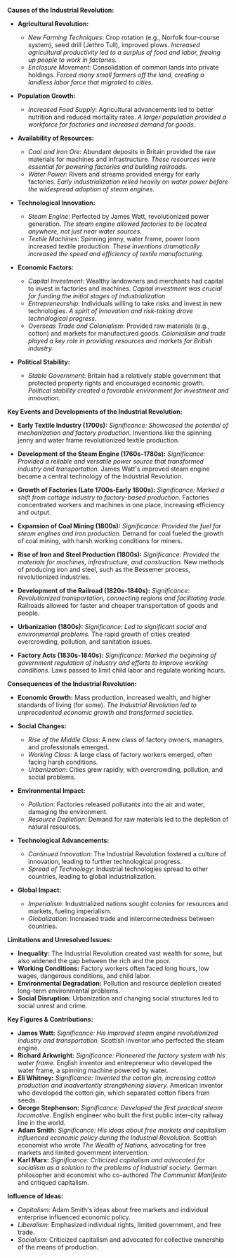 
**Causes of the Industrial Revolution:**

*   **Agricultural Revolution:**
    *   *New Farming Techniques*: Crop rotation (e.g., Norfolk four-course system), seed drill (Jethro Tull), improved plows.  *Increased agricultural productivity led to a surplus of food and labor, freeing up people to work in factories.*
    *   *Enclosure Movement*: Consolidation of common lands into private holdings. *Forced many small farmers off the land, creating a landless labor force that migrated to cities.*

*   **Population Growth:**
    *   *Increased Food Supply*: Agricultural advancements led to better nutrition and reduced mortality rates. *A larger population provided a workforce for factories and increased demand for goods.*

*   **Availability of Resources:**
    *   *Coal and Iron Ore*: Abundant deposits in Britain provided the raw materials for machines and infrastructure. *These resources were essential for powering factories and building railroads.*
    *   *Water Power*: Rivers and streams provided energy for early factories. *Early industrialization relied heavily on water power before the widespread adoption of steam engines.*

*   **Technological Innovation:**
    *   *Steam Engine*: Perfected by James Watt, revolutionized power generation. *The steam engine allowed factories to be located anywhere, not just near water sources.*
    *   *Textile Machines*: Spinning jenny, water frame, power loom increased textile production. *These inventions dramatically increased the speed and efficiency of textile manufacturing.*

*   **Economic Factors:**
    *   *Capital Investment*: Wealthy landowners and merchants had capital to invest in factories and machines. *Capital investment was crucial for funding the initial stages of industrialization.*
    *   *Entrepreneurship*: Individuals willing to take risks and invest in new technologies. *A spirit of innovation and risk-taking drove technological progress.*
    *   *Overseas Trade and Colonialism*: Provided raw materials (e.g., cotton) and markets for manufactured goods. *Colonialism and trade played a key role in providing resources and markets for British industry.*

*   **Political Stability:**
    *   *Stable Government*: Britain had a relatively stable government that protected property rights and encouraged economic growth. *Political stability created a favorable environment for investment and innovation.*

**Key Events and Developments of the Industrial Revolution:**

*   **Early Textile Industry (1700s):** *Significance: Showcased the potential of mechanization and factory production.* Inventions like the spinning jenny and water frame revolutionized textile production.

*   **Development of the Steam Engine (1760s-1780s):** *Significance: Provided a reliable and versatile power source that transformed industry and transportation.* James Watt's improved steam engine became a central technology of the Industrial Revolution.

*   **Growth of Factories (Late 1700s-Early 1800s):** *Significance: Marked a shift from cottage industry to factory-based production.* Factories concentrated workers and machines in one place, increasing efficiency and output.

*   **Expansion of Coal Mining (1800s):** *Significance: Provided the fuel for steam engines and iron production.* Demand for coal fueled the growth of coal mining, with harsh working conditions for miners.

*   **Rise of Iron and Steel Production (1800s):** *Significance: Provided the materials for machines, infrastructure, and construction.* New methods of producing iron and steel, such as the Bessemer process, revolutionized industries.

*   **Development of the Railroad (1820s-1840s):** *Significance: Revolutionized transportation, connecting regions and facilitating trade.* Railroads allowed for faster and cheaper transportation of goods and people.

*   **Urbanization (1800s):** *Significance: Led to significant social and environmental problems.* The rapid growth of cities created overcrowding, pollution, and sanitation issues.

*   **Factory Acts (1830s-1840s):** *Significance: Marked the beginning of government regulation of industry and efforts to improve working conditions.* Laws passed to limit child labor and regulate working hours.

**Consequences of the Industrial Revolution:**

*   **Economic Growth:** Mass production, increased wealth, and higher standards of living (for some). *The Industrial Revolution led to unprecedented economic growth and transformed societies.*

*   **Social Changes:**
    *   *Rise of the Middle Class*: A new class of factory owners, managers, and professionals emerged.
    *   *Working Class*: A large class of factory workers emerged, often facing harsh conditions.
    *   *Urbanization*: Cities grew rapidly, with overcrowding, pollution, and social problems.

*   **Environmental Impact:**
    *   *Pollution*: Factories released pollutants into the air and water, damaging the environment.
    *   *Resource Depletion*: Demand for raw materials led to the depletion of natural resources.

*   **Technological Advancements:**
    *   *Continued Innovation*: The Industrial Revolution fostered a culture of innovation, leading to further technological progress.
    *   *Spread of Technology*: Industrial technologies spread to other countries, leading to global industrialization.

*   **Global Impact:**
    *   *Imperialism*: Industrialized nations sought colonies for resources and markets, fueling imperialism.
    *   *Globalization*: Increased trade and interconnectedness between countries.

**Limitations and Unresolved Issues:**

*   **Inequality:** The Industrial Revolution created vast wealth for some, but also widened the gap between the rich and the poor.
*   **Working Conditions:** Factory workers often faced long hours, low wages, dangerous conditions, and child labor.
*   **Environmental Degradation:** Pollution and resource depletion created long-term environmental problems.
*   **Social Disruption:** Urbanization and changing social structures led to social unrest and crime.

**Key Figures & Contributions:**

*   **James Watt:** *Significance: His improved steam engine revolutionized industry and transportation.* Scottish inventor who perfected the steam engine.
*   **Richard Arkwright:** *Significance: Pioneered the factory system with his water frame.* English inventor and entrepreneur who developed the water frame, a spinning machine powered by water.
*   **Eli Whitney:** *Significance: Invented the cotton gin, increasing cotton production and inadvertently strengthening slavery.* American inventor who developed the cotton gin, which separated cotton fibers from seeds.
*   **George Stephenson:** *Significance: Developed the first practical steam locomotive.* English engineer who built the first public inter-city railway line in the world.
*   **Adam Smith:** *Significance: His ideas about free markets and capitalism influenced economic policy during the Industrial Revolution.* Scottish economist who wrote *The Wealth of Nations*, advocating for free markets and limited government intervention.
*   **Karl Marx:** *Significance: Criticized capitalism and advocated for socialism as a solution to the problems of industrial society.* German philosopher and economist who co-authored *The Communist Manifesto* and critiqued capitalism.

**Influence of Ideas:**

*   *Capitalism:* Adam Smith's ideas about free markets and individual enterprise influenced economic policy.
*   *Liberalism:* Emphasized individual rights, limited government, and free trade.
*   *Socialism:* Criticized capitalism and advocated for collective ownership of the means of production.
